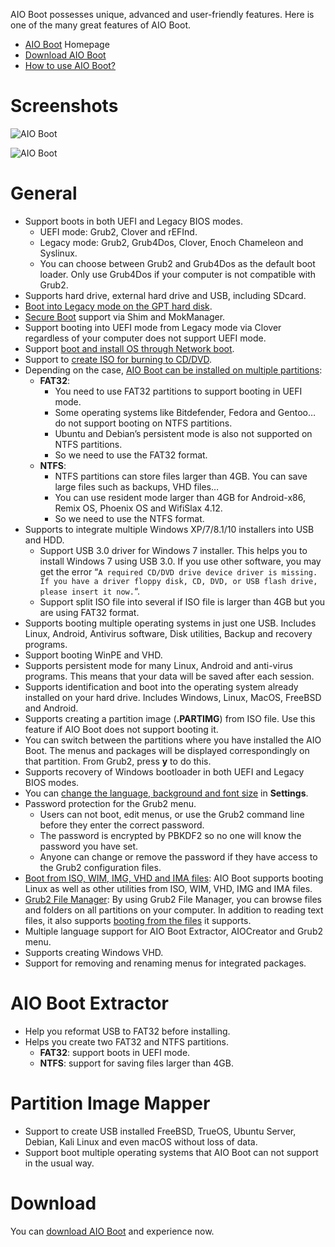 AIO Boot possesses unique, advanced and user-friendly features. Here is one of the many great features of AIO Boot.

- [AIO Boot](https://www.aioboot.com) Homepage
- [Download AIO Boot](https://www.aioboot.com/en/download/)
- [How to use AIO Boot?](https://www.aioboot.com/en/how-to-use/)

# Screenshots

![AIO Boot](https://www.aioboot.com/wp-content/uploads/2017/05/AIO-Boot-Grub2-Menu-English.jpg)

![AIO Boot](https://www.aioboot.com/wp-content/uploads/2017/05/AIOCreator.exe_-1.jpg)

# General

- Support boots in both UEFI and Legacy BIOS modes.
	- UEFI mode: Grub2, Clover and rEFInd.
	- Legacy mode: Grub2, Grub4Dos, Clover, Enoch Chameleon and Syslinux.
	- You can choose between Grub2 and Grub4Dos as the default boot loader. Only use Grub4Dos if your computer is not compatible with Grub2.
- Supports hard drive, external hard drive and USB, including SDcard.
- [Boot into Legacy mode on the GPT hard disk](https://www.aioboot.com/en/gpt-legacy/).
- [Secure Boot](https://www.aioboot.com/en/secure-boot/) support via Shim and MokManager.
- Support booting into UEFI mode from Legacy mode via Clover regardless of your computer does not support UEFI mode.
- Support [boot and install OS through Network boot](https://www.aioboot.com/en/network-boot/).
- Support to [create ISO for burning to CD/DVD](https://www.aioboot.com/en/aio-boot-dvd/).
- Depending on the case, [AIO Boot can be installed on multiple partitions](https://www.aioboot.com/en/fat32-and-ntfs/):
	- **FAT32**:
		- You need to use FAT32 partitions to support booting in UEFI mode.
		- Some operating systems like Bitdefender, Fedora and Gentoo… do not support booting on NTFS partitions.
		- Ubuntu and Debian’s persistent mode is also not supported on NTFS partitions.
		- So we need to use the FAT32 format.
	- **NTFS**:
		- NTFS partitions can store files larger than 4GB. You can save large files such as backups, VHD files…
		- You can use resident mode larger than 4GB for Android-x86, Remix OS, Phoenix OS and WifiSlax 4.12.
		- So we need to use the NTFS format.
- Supports to integrate multiple Windows XP/7/8.1/10 installers into USB and HDD.
	- Support USB 3.0 driver for Windows 7 installer. This helps you to install Windows 7 using USB 3.0. If you use other software, you may get the error “`A required CD/DVD drive device driver is missing. If you have a driver floppy disk, CD, DVD, or USB flash drive, please insert it now.`“.
	- Support split ISO file into several if ISO file is larger than 4GB but you are using FAT32 format.
- Supports booting multiple operating systems in just one USB. Includes Linux, Android, Antivirus software, Disk utilities, Backup and recovery programs.
- Support booting WinPE and VHD.
- Supports persistent mode for many Linux, Android and anti-virus programs. This means that your data will be saved after each session.
- Supports identification and boot into the operating system already installed on your hard drive. Includes Windows, Linux, MacOS, FreeBSD and Android.
- Supports creating a partition image (**.PARTIMG**) from ISO file. Use this feature if AIO Boot does not support booting it.
- You can switch between the partitions where you have installed the AIO Boot. The menus and packages will be displayed correspondingly on that partition. From Grub2, press **y** to do this.
- Supports recovery of Windows bootloader in both UEFI and Legacy BIOS modes.
- You can [change the language, background and font size](https://www.aioboot.com/en/grub2-background-language-font-size/) in **Settings**.
- Password protection for the Grub2 menu.
	- Users can not boot, edit menus, or use the Grub2 command line before they enter the correct password.
	- The password is encrypted by PBKDF2 so no one will know the password you have set.
	- Anyone can change or remove the password if they have access to the Grub2 configuration files.
- [Boot from ISO, WIM, IMG, VHD and IMA files](https://www.aioboot.com/en/boot-linux-iso/): AIO Boot supports booting Linux as well as other utilities from ISO, WIM, VHD, IMG and IMA files.
- [Grub2 File Manager](https://www.aioboot.com/en/grub2-file-manager/): By using Grub2 File Manager, you can browse files and folders on all partitions on your computer. In addition to reading text files, it also supports [booting from the files](https://www.aioboot.com/en/boot-linux-iso/) it supports.
- Multiple language support for AIO Boot Extractor, AIOCreator and Grub2 menu.
- Supports creating Windows VHD.
- Support for removing and renaming menus for integrated packages.

# AIO Boot Extractor

- Help you reformat USB to FAT32 before installing.
- Helps you create two FAT32 and NTFS partitions.
	- **FAT32**: support boots in UEFI mode.
	- **NTFS**: support for saving files larger than 4GB.

# Partition Image Mapper

- Support to create USB installed FreeBSD, TrueOS, Ubuntu Server, Debian, Kali Linux and even macOS without loss of data.
- Support boot multiple operating systems that AIO Boot can not support in the usual way.

# Download

You can [download AIO Boot](https://www.aioboot.com/en/download/) and experience now.